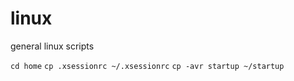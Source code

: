 # linux
general linux scripts

`cd home`
`cp .xsessionrc ~/.xsessionrc`
`cp -avr startup ~/startup`
